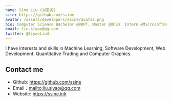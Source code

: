 ```yaml
---
name: Sine Liu (刘思尧)
site: https://github.com/ssine
avatar: /assets/developers/ssine/avatar.png
bio: Computer Science Bachelor @BUPT, Master @UCSD. Intern @MicrosoftResearch, @Bytedance.
email: liu.siyao@qq.com
twitter: @SiyaoLiu4
---
```


I have interests and skills in Machine Learning, Software Development, Web Development, Quantitative Trading and Computer Graphics.

## Contact me

- Github: <https://github.com/ssine>
- Email：<mailto:liu.siyao@qq.com>
- Website: <https://ssine.ink>
